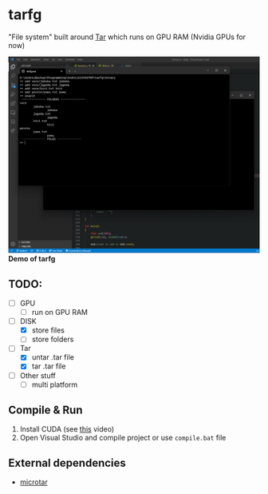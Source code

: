 # tarfg

"File system" built around [Tar](https://wiki.osdev.org/Tar) which runs on GPU RAM (Nvidia GPUs for now)

![image](program.png)
**Demo of tarfg**

## TODO:

-   [ ] GPU
    -   [ ] run on GPU RAM
-   [ ] DISK
    -   [x] store files
    -   [ ] store folders
-   [ ] Tar
    -   [x] untar .tar file
    -   [x] tar .tar file
-   [ ] Other stuff
    -   [ ] multi platform

## Compile & Run

1. Install CUDA (see [this](https://www.youtube.com/watch?v=8sDg-lD1fZQ) video)
2. Open Visual Studio and compile project or use `compile.bat` file

## External dependencies

-   [microtar](https://github.com/rxi/microtar)
